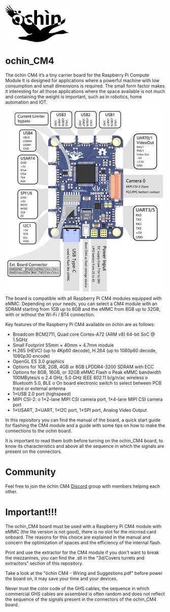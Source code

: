 ![Alt text](images/logo.png?raw=true&=200x "ochin_CM4")
# ochin_CM4
The öchìn CM4 it’s a tiny carrier board for the Raspberry Pi Compute Module  It is designed for applications where a powerful machine with low consumption and small dimensions is required. The small form factor makes it interesting for all those applications where the space available is not much and containing the weight is important, such as in robotics, home automation and IOT.
![Alt text](images/ochin_CM4_topDoc.png?raw=true "ochin_CM4")
The board is compatible with all Raspberry Pi CM4 modules equipped with eMMC. Depending on your needs, you can select a CM4 module with an SDRAM starting from 1GB up to 8GB and the eMMC from 8GB up to 32GB, with or without the Wi-Fi / BT4 connection.

Key features of the Raspberry Pi CM4 available on öchìn are as follows:
* Broadcom BCM2711, Quad core Cortex-A72 (ARM v8) 64-bit SoC @ 1.5GHz
* Small Footprint 55mm × 40mm × 4.7mm module
* H.265 (HEVC) (up to 4Kp60 decode), H.264 (up to 1080p60 decode, 1080p30 encode)
* OpenGL ES 3.0 graphics
* Options for 1GB, 2GB, 4GB or 8GB LPDDR4-3200 SDRAM with ECC
* Options for 8GB, 16GB, or 32GB eMMC Flash
o Peak eMMC bandwidth 100MBytes/s
o 2.4 GHz, 5.0 GHz IEEE 802.11 b/g/n/ac wireless
o Bluetooth 5.0, BLE
o On board electronic switch to select between PCB trace or external antenna
* 1×USB 2.0 port (highspeed)
* MIPI CSI-2:
o 1×2-lane MIPI CSI camera port, 1×4-lane MIPI CSI camera port
* 1×USART, 3×UART, 1×I2C port, 1×SPI port, Analog Video Output

In this repository you can find the manual of the board, a quick start guide for flashing the CM4 module and a guide with some tips on how to make the connections to the ochin board. 

It is important to read them both before turning on the ochin_CM4 board, to know its characteristics and above all the sequence in which the signals are present on the connectors.

# Community

Feel free to join the öchìn CM4 [Discord](https://discord.gg/Uj9XfSwn) group with members helping each other.



# Important!!!

The ochin_CM4 board must be used with a Raspberry Pi CM4 module with eMMC (the lite version is not good), there is no slot for the microsd card onboard. The reasons for this choice are explained in the manual and concern the optimization of spaces and the efficiency of the internal flash.

Print and use the extractor for the CM4 module if you don't want to break the mezzanines, you can find the .stl in the "3d/Covers turrets and extractors" section of this repository.

Take a look at the "öchìn CM4 - Wiring and Suggestions.pdf" before power the board on, it may save your time and your devices.

Never trust the color code of the GHS cables, the sequence in which commercial GHS cables are assembled is often random and does not reflect the sequence of the signals present in the connectors of the ochin_CM4 board.

